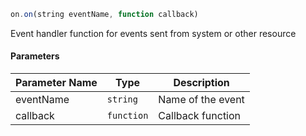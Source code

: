 [//]: # (version=594a112a836ebac5ad250b9bff6e3c540c53fb40957a616200ce3d005bd5bff8)

```js
on.on(string eventName, function callback)
```

Event handler function for events sent from system or other resource

#### Parameters
| Parameter Name | Type | Description |
| -------------- | ----------- | ----------- |
| eventName | `string` | Name of the event |
| callback | `function` | Callback function |